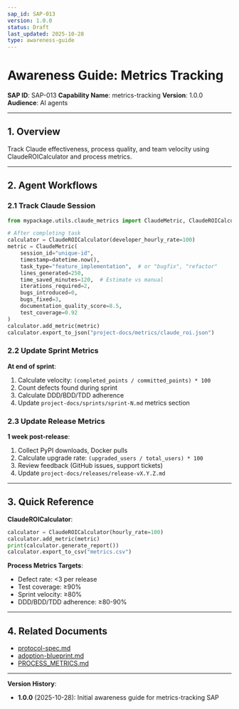 ```yaml
---
sap_id: SAP-013
version: 1.0.0
status: Draft
last_updated: 2025-10-28
type: awareness-guide
---
```


# Awareness Guide: Metrics Tracking

**SAP ID**: SAP-013
**Capability Name**: metrics-tracking
**Version**: 1.0.0
**Audience**: AI agents

---

## 1. Overview

Track Claude effectiveness, process quality, and team velocity using ClaudeROICalculator and process metrics.

---

## 2. Agent Workflows

### 2.1 Track Claude Session

```python
from mypackage.utils.claude_metrics import ClaudeMetric, ClaudeROICalculator

# After completing task
calculator = ClaudeROICalculator(developer_hourly_rate=100)
metric = ClaudeMetric(
    session_id="unique-id",
    timestamp=datetime.now(),
    task_type="feature_implementation",  # or "bugfix", "refactor"
    lines_generated=250,
    time_saved_minutes=120,  # Estimate vs manual
    iterations_required=2,
    bugs_introduced=0,
    bugs_fixed=3,
    documentation_quality_score=8.5,
    test_coverage=0.92
)
calculator.add_metric(metric)
calculator.export_to_json("project-docs/metrics/claude_roi.json")
```

### 2.2 Update Sprint Metrics

**At end of sprint**:
1. Calculate velocity: `(completed_points / committed_points) * 100`
2. Count defects found during sprint
3. Calculate DDD/BDD/TDD adherence
4. Update `project-docs/sprints/sprint-N.md` metrics section

### 2.3 Update Release Metrics

**1 week post-release**:
1. Collect PyPI downloads, Docker pulls
2. Calculate upgrade rate: `(upgraded_users / total_users) * 100`
3. Review feedback (GitHub issues, support tickets)
4. Update `project-docs/releases/release-vX.Y.Z.md`

---

## 3. Quick Reference

**ClaudeROICalculator**:
```python
calculator = ClaudeROICalculator(hourly_rate=100)
calculator.add_metric(metric)
print(calculator.generate_report())
calculator.export_to_csv("metrics.csv")
```

**Process Metrics Targets**:
- Defect rate: <3 per release
- Test coverage: ≥90%
- Sprint velocity: ≥80%
- DDD/BDD/TDD adherence: ≥80-90%

---

## 4. Related Documents

- [protocol-spec.md](protocol-spec.md)
- [adoption-blueprint.md](adoption-blueprint.md)
- [PROCESS_METRICS.md](../../../static-template/project-docs/metrics/PROCESS_METRICS.md)

---

**Version History**:
- **1.0.0** (2025-10-28): Initial awareness guide for metrics-tracking SAP
